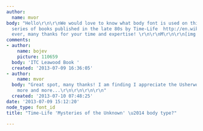 ```yaml
---
author:
  name: mvor
body: "Hello\r\n\r\nWe would love to know what body font is used on this very popular
  series of books published in the late 80s by Time-Life  http://en.wikipedia.org/wiki/Mysteries_of_the_Unknown\r\n\r\nAs
  ever, many thanks for your time and expertise! \r\n\r\nM\r\n\r\n[img:sites/default/files/old-images/MotU_IMG_0162_5610.gif]"
comments:
- author:
    name: bojev
    picture: 110659
  body: 'ITC Leawood Book '
  created: '2013-07-09 16:36:05'
- author:
    name: mvor
  body: "Great spot, many thanks! I am finding I appreciate the Usherwood typefaces
    more and more...\r\n\r\n\r\n\r\n"
  created: '2013-07-10 07:48:25'
date: '2013-07-09 15:12:20'
node_type: font_id
title: "Time-Life 'Mysteries of the Unknown' \u2014 body type?"

---
```


